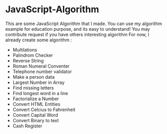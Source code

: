 # JavaScript-Algorithm
This are some JavaScript Algorithm that I made.
You can use my algorithm example for education purpose, and its easy to understand!
You may contribute request if you have others interesting algorithm
For now, I already create some algorithm :
  - Multilations
  - Palindrom Checker
  - Reverse String
  - Roman Numeral Conventer
  - Telephone number validator
  - Make a person data
  - Largest Number in Array
  - Find missing letters
  - Find longest word in a line
  - Factorialize a Number
  - Convert HTML Entities
  - Convert Celcius to Fahrenheit
  - Convert Capital Word
  - Convert Binary to text
  - Cash Register
  
